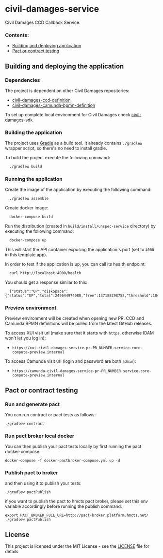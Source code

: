 # civil-damages-service

Civil Damages CCD Callback Service.

### Contents:
- [Building and deploying application](#building-and-deploying-the-application)
- [Pact or contract testing](#pact-or-contract-testing)

## Building and deploying the application

### Dependencies

The project is dependent on other Civil Damages repositories:
- [civil-damages-ccd-definition](https://github.com/hmcts/civil-damages-ccd-definition)
- [civil-damages-camunda-bpmn-definition](https://github.com/hmcts/civil-damages-camunda-bpmn-definition)

To set up complete local environment for Civil Damages check [civil-damages-sdk](https://github.com/hmcts/civil-damages-sdk)

### Building the application

The project uses [Gradle](https://gradle.org) as a build tool. It already contains
`./gradlew` wrapper script, so there's no need to install gradle.

To build the project execute the following command:

```bash
  ./gradlew build
```

### Running the application

Create the image of the application by executing the following command:

```bash
  ./gradlew assemble
```

Create docker image:

```bash
  docker-compose build
```

Run the distribution (created in `build/install/unspec-service` directory)
by executing the following command:

```bash
  docker-compose up
```

This will start the API container exposing the application's port
(set to `4000` in this template app).

In order to test if the application is up, you can call its health endpoint:

```bash
  curl http://localhost:4000/health
```

You should get a response similar to this:

```
  {"status":"UP","diskSpace":{"status":"UP","total":249644974080,"free":137188298752,"threshold":10485760}}
```

### Preview environment

Preview environment will be created when opening new PR.
CCD and Camunda BPMN definitions will be pulled from the latest GitHub releases.

To access XUI visit url (make sure that it starts with `https`, otherwise IDAM won't let you log in):
- `https://xui-civil-damages-service-pr-PR_NUMBER.service.core-compute-preview.internal`

To access Camunda visit url (login and password are both `admin`):
- `https://camunda-civil-damages-service-pr-PR_NUMBER.service.core-compute-preview.internal`

## Pact or contract testing

### Run and generate pact

You can run contract or pact tests as follows:

```
./gradlew contract
```
### Run pact broker local docker
You can then publish your pact tests locally by first running the pact docker-compose:

```
docker-compose -f docker-pactbroker-compose.yml up -d
```
### Publish pact to broker
and then using it to publish your tests:

```
./gradlew pactPublish
```
if you want to publish the pact to hmcts pact broker, please set this env variable accordingly before running the publish command.
```
export PACT_BROKER_FULL_URL=http://pact-broker.platform.hmcts.net/
./gradlew pactPublish
```

## License
This project is licensed under the MIT License - see the [LICENSE](LICENSE) file for details


